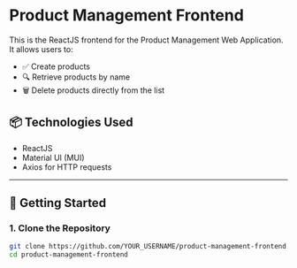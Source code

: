 # Product Management Frontend

This is the ReactJS frontend for the Product Management Web Application. It allows users to:

- ✅ Create products
- 🔍 Retrieve products by name
- 🗑️ Delete products directly from the list

## 📦 Technologies Used

- ReactJS
- Material UI (MUI)
- Axios for HTTP requests

---

## 🚀 Getting Started

### 1. Clone the Repository

```bash
git clone https://github.com/YOUR_USERNAME/product-management-frontend.git
cd product-management-frontend
